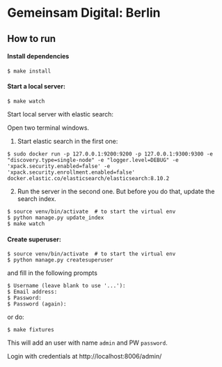 # Gemeinsam Digital: Berlin

## How to run

#### Install dependencies
```
$ make install
```

#### Start a local server:
```
$ make watch
```

Start local server with elastic search:

Open two terminal windows.
1. Start elastic search in the first one:
```
$ sudo docker run -p 127.0.0.1:9200:9200 -p 127.0.0.1:9300:9300 -e "discovery.type=single-node" -e "logger.level=DEBUG" -e 'xpack.security.enabled=false' -e 'xpack.security.enrollment.enabled=false' docker.elastic.co/elasticsearch/elasticsearch:8.10.2
```

2. Run the server in the second one. But before you do that, update the search index.
```
$ source venv/bin/activate  # to start the virtual env
$ python manage.py update_index
$ make watch
```

#### Create superuser:
```
$ source venv/bin/activate  # to start the virtual env
$ python manage.py createsuperuser
```
and fill in the following prompts
```
$ Username (leave blank to use '...'):
$ Email address:
$ Password:
$ Password (again):
```

or do:
```
$ make fixtures
```
This will add an user with name `admin` and PW `password`.

Login with credentials at http://localhost:8006/admin/
